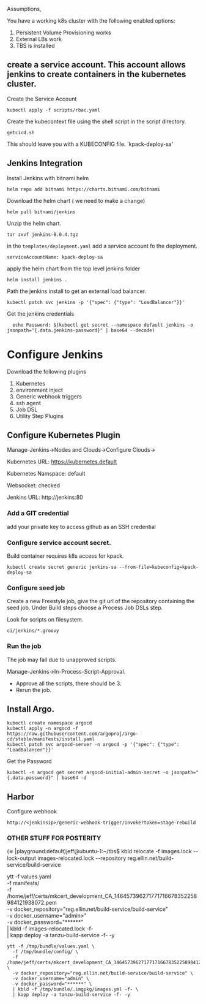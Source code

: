 Assumptions,

You have a working k8s cluster with the following enabled options:

1. Persistent Volume Provisioning works
2. External LBs work
3. TBS is installed

## create a service account.  This account allows jenkins to create containers in the kubernetes cluster.

Create the Service Account

`kubectl apply -f scripts/rbac.yaml`

Create the kubecontext file using the shell script in the script directory.

`getcicd.sh`

This should leave you with a KUBECONFIG file. `kpack-deploy-sa'


## Jenkins Integration

Install Jenkins with bitnami helm

```
helm repo add bitnami https://charts.bitnami.com/bitnami
```

Download the helm chart ( we need to make a change)

```
helm pull bitnami/jenkins
```

Unzip the helm chart.

```
tar zxvf jenkins-8.0.4.tgz
```

in the `templates/deployment.yaml` add a service account fo the deployment.

```
serviceAccountName: kpack-deploy-sa
```

apply the helm chart from the top level jenkins folder

```
helm install jenkins .
```

Path the jenkins install to get an external load balancer.

```
kubectl patch svc jenkins -p '{"spec": {"type": "LoadBalancer"}}'
```

Get the jenkins credentials

```
  echo Password: $(kubectl get secret --namespace default jenkins -o jsonpath="{.data.jenkins-password}" | base64 --decode)
```

# Configure Jenkins 

Download the following plugins

1. Kubernetes
2. environment inject
3. Generic webhook triggers
4. ssh agent
5. Job DSL
6. Utility Step Plugins

## Configure Kubernetes Plugin

Manage-Jenkins->Nodes and Clouds->Configure Clouds->

Kubernetes URL:  https://kubernetes.default

Kubernetes Namspace: default

Websocket: checked 

Jenkins URL:  http://jenkins:80

### Add a GIT credential

add your private key to access github as an SSH credential


### Configure service account secret.

Build container requires k8s access for kpack.

```
kubectl create secret generic jenkins-sa --from-file=kubeconfig=kpack-deploy-sa 
```

### Configure seed job

Create a new Freestyle job,   give the git url of the repository containing the
seed job.  Under Build steps choose a Process Job DSLs step.

Look for scripts on filesystem. 

```
ci/jenkins/*.groovy
```

### Run the job

The job may fail due to unapproved scripts.

Manage-Jenkins->In-Process-Script-Approval.

  *  Approve all the scripts,  there should be 3.
  *  Rerun the job.

## Install Argo.

```
kubectl create namespace argocd
kubectl apply -n argocd -f https://raw.githubusercontent.com/argoproj/argo-cd/stable/manifests/install.yaml
kubectl patch svc argocd-server -n argocd -p '{"spec": {"type": "LoadBalancer"}}'
```

Get the Password

```
kubectl -n argocd get secret argocd-initial-admin-secret -o jsonpath="{.data.password}" | base64 -d
```

## Harbor

Configure webhook

```
http://<jenkinsip>/generic-webhook-trigger/invoke?token=stage-rebuild
```

### OTHER STUFF FOR POSTERITY

(⎈ |playground:default)jeff@ubuntu-1:~/tbs$ kbld relocate -f images.lock --lock-output images-relocated.lock --repository reg.ellin.net/build-service/build-service

ytt -f values.yaml \
    -f manifests/ \
    -f /home/jeff/certs/mkcert_development_CA_146457396271771716678352258984121938072.pem \
    -v docker_repository="reg.ellin.net/build-service/build-service" \
    -v docker_username="admin>" \
    -v docker_password="******" \
    | kbld -f images-relocated.lock -f- \
    | kapp deploy -a tanzu-build-service -f- -y

    ytt -f /tmp/bundle/values.yaml \
      -f /tmp/bundle/config/ \
      -f /home/jeff/certs/mkcert_development_CA_146457396271771716678352258984121938072.pem \
      -v docker_repository="reg.ellin.net/build-service/build-service" \
      -v docker_username="admin" \
      -v docker_password="******" \
      | kbld -f /tmp/bundle/.imgpkg/images.yml -f- \
      | kapp deploy -a tanzu-build-service -f- -y





